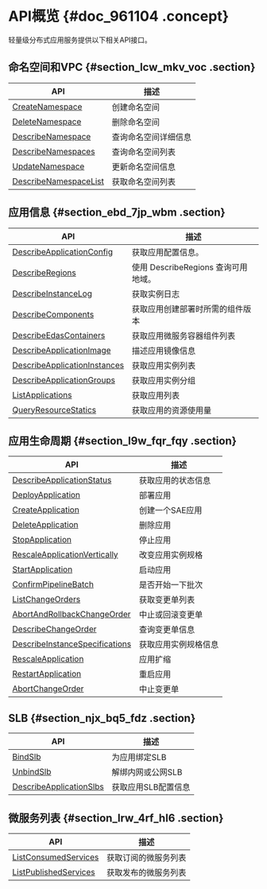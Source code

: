 # API概览 {#doc_961104 .concept}

轻量级分布式应用服务提供以下相关API接口。

## 命名空间和VPC {#section_lcw_mkv_voc .section}

|API|描述|
|---|--|
|[CreateNamespace](cn.zh-CN/API参考/命名空间和VPC/CreateNamespace.md)|创建命名空间|
|[DeleteNamespace](cn.zh-CN/API参考/命名空间和VPC/DeleteNamespace.md)|删除命名空间|
|[DescribeNamespace](cn.zh-CN/API参考/命名空间和VPC/DescribeNamespace.md)|查询命名空间详细信息|
|[DescribeNamespaces](cn.zh-CN/API参考/命名空间和VPC/DescribeNamespaces.md)|查询命名空间列表|
|[UpdateNamespace](cn.zh-CN/API参考/命名空间和VPC/UpdateNamespace.md)|更新命名空间信息|
|[DescribeNamespaceList](cn.zh-CN/API参考/命名空间和VPC/DescribeNamespaceList.md)|获取命名空间列表|

## 应用信息 {#section_ebd_7jp_wbm .section}

|API|描述|
|---|--|
|[DescribeApplicationConfig](cn.zh-CN/API参考/应用信息/DescribeApplicationConfig.md)|获取应用配置信息。|
|[DescribeRegions](cn.zh-CN/API参考/应用信息/DescribeRegions.md)|使用 DescribeRegions 查询可用地域。|
|[DescribeInstanceLog](cn.zh-CN/API参考/应用信息/DescribeInstanceLog.md)|获取实例日志|
|[DescribeComponents](cn.zh-CN/API参考/应用信息/DescribeComponents.md)|获取应用创建部署时所需的组件版本|
|[DescribeEdasContainers](cn.zh-CN/API参考/应用信息/DescribeEdasContainers.md)|获取应用微服务容器组件列表|
|[DescribeApplicationImage](cn.zh-CN/API参考/应用信息/DescribeApplicationImage.md)|描述应用镜像信息|
|[DescribeApplicationInstances](cn.zh-CN/API参考/应用信息/DescribeApplicationInstances.md)|获取应用实例列表|
|[DescribeApplicationGroups](cn.zh-CN/API参考/应用信息/DescribeApplicationGroups.md)|获取应用实例分组|
|[ListApplications](cn.zh-CN/API参考/应用信息/ListApplications.md)|获取应用列表|
|[QueryResourceStatics](cn.zh-CN/API参考/应用信息/QueryResourceStatics.md)|获取应用的资源使用量|

## 应用生命周期 {#section_l9w_fqr_fqy .section}

|API|描述|
|---|--|
|[DescribeApplicationStatus](cn.zh-CN/API参考/应用生命周期/DescribeApplicationStatus.md)|获取应用的状态信息|
|[DeployApplication](cn.zh-CN/API参考/应用生命周期/DeployApplication.md)|部署应用|
|[CreateApplication](cn.zh-CN/API参考/应用生命周期/CreateApplication.md)|创建一个SAE应用|
|[DeleteApplication](cn.zh-CN/API参考/应用生命周期/DeleteApplication.md)|删除应用|
|[StopApplication](cn.zh-CN/API参考/应用生命周期/StopApplication.md)|停止应用|
|[RescaleApplicationVertically](cn.zh-CN/API参考/应用生命周期/RescaleApplicationVertically.md)|改变应用实例规格|
|[StartApplication](cn.zh-CN/API参考/应用生命周期/StartApplication.md)|启动应用|
|[ConfirmPipelineBatch](cn.zh-CN/API参考/应用生命周期/ConfirmPipelineBatch.md)|是否开始一下批次|
|[ListChangeOrders](cn.zh-CN/API参考/应用生命周期/ListChangeOrders.md)|获取变更单列表|
|[AbortAndRollbackChangeOrder](cn.zh-CN/API参考/应用生命周期/AbortAndRollbackChangeOrder.md)|中止或回滚变更单|
|[DescribeChangeOrder](cn.zh-CN/API参考/应用生命周期/DescribeChangeOrder.md)|查询变更单信息|
|[DescribeInstanceSpecifications](cn.zh-CN/API参考/应用生命周期/DescribeInstanceSpecifications.md)|获取应用实例规格信息|
|[RescaleApplication](cn.zh-CN/API参考/应用生命周期/RescaleApplication.md)|应用扩缩|
|[RestartApplication](cn.zh-CN/API参考/应用生命周期/RestartApplication.md)|重启应用|
|[AbortChangeOrder](cn.zh-CN/API参考/应用生命周期/AbortChangeOrder.md)|中止变更单|

## SLB {#section_njx_bq5_fdz .section}

|API|描述|
|---|--|
|[BindSlb](cn.zh-CN/API参考/SLB/BindSlb.md)|为应用绑定SLB|
|[UnbindSlb](cn.zh-CN/API参考/SLB/UnbindSlb.md)|解绑内网或公网SLB|
|[DescribeApplicationSlbs](cn.zh-CN/API参考/SLB/DescribeApplicationSlbs.md)|获取应用SLB配置信息|

## 微服务列表 {#section_lrw_4rf_hl6 .section}

|API|描述|
|---|--|
|[ListConsumedServices](cn.zh-CN/API参考/微服务列表/ListConsumedServices.md)|获取订阅的微服务列表|
|[ListPublishedServices](cn.zh-CN/API参考/微服务列表/ListPublishedServices.md)|获取发布的微服务列表|

